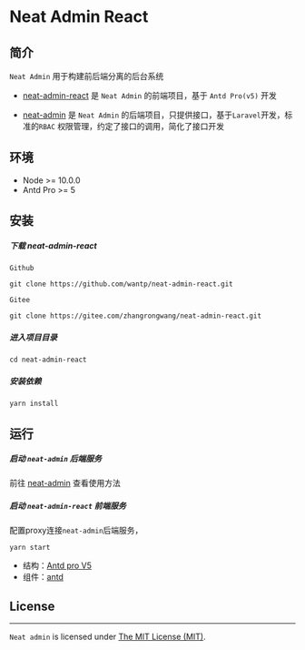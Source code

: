 # Neat Admin React

## 简介

`Neat Admin` 用于构建前后端分离的后台系统

- [neat-admin-react](https://github.com/wantp/neat-admin-react) 是 `Neat Admin` 的前端项目，基于 `Antd Pro(v5)` 开发

- [neat-admin](https://github.com/wantp/neat-admin) 是 `Neat Admin` 的后端项目，只提供接口，基于`Laravel`开发，标准的`RBAC`
  权限管理，约定了接口的调用，简化了接口开发

## 环境

- Node >= 10.0.0
- Antd Pro >= 5

## 安装

##### 下载 neat-admin-react

`Github`

```
git clone https://github.com/wantp/neat-admin-react.git
```

`Gitee`

```
git clone https://gitee.com/zhangrongwang/neat-admin-react.git
```

##### 进入项目目录

```
cd neat-admin-react
```

##### 安装依赖

```
yarn install
```

## 运行

##### 启动 `neat-admin` 后端服务

前往 [neat-admin](https://github.com/wantp/neat-admin) 查看使用方法

##### 启动 `neat-admin-react` 前端服务

配置proxy连接`neat-admin`后端服务，

```
yarn start
```


- 结构：[Antd pro V5](https://beta-pro.ant.design/index-cn)
- 组件：[antd](https://ant.design/index-cn)

## License

------------

`Neat admin` is licensed under [The MIT License (MIT)](LICENSE).
